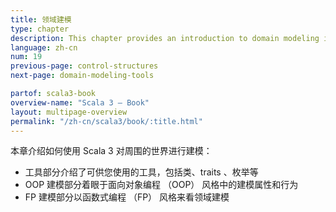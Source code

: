 ```yaml
---
title: 领域建模
type: chapter
description: This chapter provides an introduction to domain modeling in Scala 3.
language: zh-cn
num: 19
previous-page: control-structures
next-page: domain-modeling-tools

partof: scala3-book
overview-name: "Scala 3 — Book"
layout: multipage-overview
permalink: "/zh-cn/scala3/book/:title.html"
---
```


本章介绍如何使用 Scala 3 对周围的世界进行建模：

- 工具部分介绍了可供您使用的工具，包括类、traits 、枚举等
- OOP 建模部分着眼于面向对象编程 （OOP） 风格中的建模属性和行为
- FP 建模部分以函数式编程 （FP） 风格来看领域建模
